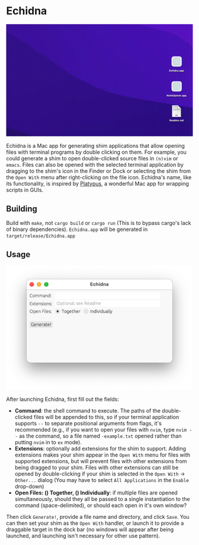
# Echidna

![Screenshot](media/opening_file.gif)

Echidna is a Mac app for generating shim applications that allow opening files with terminal programs by double clicking on them. For example, you could generate a shim to open double-clicked source files in `(n)vim` or `emacs`. Files can also be opened with the selected terminal application by dragging to the shim's icon in the Finder or Dock or selecting the shim from the `Open With` menu after right-clicking on the file icon. Echidna's name, like its functionality, is inspired by [Platypus](https://sveinbjorn.org/platypus), a wonderful Mac app for wrapping scripts in GUIs.


## Building

Build with `make`, not `cargo build` or `cargo run` (This is to bypass cargo's lack of binary dependencies). `Echidna.app` will be generated in `target/release/Echidna.app`


## Usage

![Screenshot](media/screenshot_0.png)

After launching Echidna, first fill out the fields:

- **Command**: the shell command to execute. The paths of the double-clicked files will be appended to this, so if your terminal application supports `--` to separate positional arguments from flags, it's recommended (e.g., if you want to open your files with `nvim`, type `nvim --` as the command, so a file named `-example.txt` opened rather than putting `nvim` in to `ex` mode).
- **Extensions**: optionally add extensions for the shim to support. Adding extensions makes your shim appear in the `Open With` menu for files with supported extensions, but will prevent files with other extensions from being dragged to your shim. Files with other extensions can still be opened by double-clicking if your shim is selected in the `Open With` -> `Other...` dialog (You may have to select `All Applications` in the `Enable` drop-down)
- **Open Files: () Together, () Individually**: if multiple files are opened simultaneously, should they all be passed to a single instantiation to the command (space-delimited), or should each open in it's own window?

Then click `Generate!`, provide a file name and directory, and click `Save`. You can then set your shim as the `Open With` handler, or launch it to provide a draggable target in the dock bar (no windows will appear after being launched, and launching isn't necessary for other use pattern).

